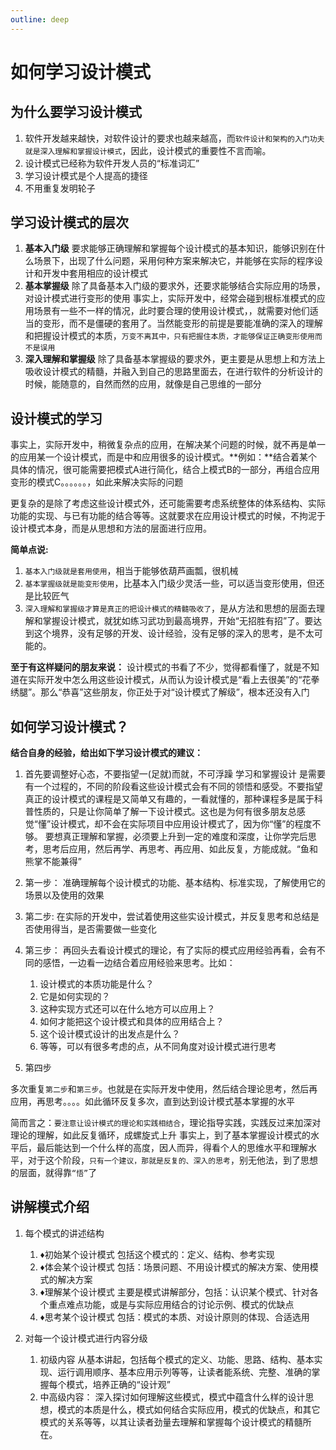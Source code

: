 ```yaml
---
outline: deep
---
```

# 如何学习设计模式

## 为什么要学习设计模式

1. 软件开发越来越快，对软件设计的要求也越来越高，而`软件设计和架构的入门功夫就是深入理解和掌握设计模式`，因此，设计模式的重要性不言而喻。
2. 设计模式已经称为软件开发人员的“标准词汇”
3. 学习设计模式是个人提高的捷径
4. 不用重复发明轮子

## 学习设计模式的层次

1. **基本入门级**
 要求能够正确理解和掌握每个设计模式的基本知识，能够识别在什么场景下，出现了什么问题，采用何种方案来解决它，并能够在实际的程序设计和开发中套用相应的设计模式
2. **基本掌握级**
 除了具备基本入门级的要求外，还要求能够结合实际应用的场景，对设计模式进行变形的使用
 事实上，实际开发中，经常会碰到根标准模式的应用场景有一些不一样的情况，此时要合理的使用设计模式，，就需要对他们适当的变形，而不是僵硬的套用了。当然能变形的前提是要能准确的深入的理解和把握设计模式的本质，`万变不离其中，只有把握住本质，才能够保证正确变形使用而不是误用`
3. **深入理解和掌握级**
 除了具备基本掌握级的要求外，更主要是从思想上和方法上吸收设计模式的精髓，并融入到自己的思路里面去，在进行软件的分析设计的时候，能随意的，自然而然的应用，就像是自己思维的一部分

## 设计模式的学习

事实上，实际开发中，稍微复杂点的应用，在解决某个问题的时候，就不再是单一的应用某一个设计模式，而是中和应用很多的设计模式。**例如：**结合着某个具体的情况，很可能需要把模式A进行简化，结合上模式B的一部分，再组合应用变形的模式C。。。。。。，如此来解决实际的问题

更复杂的是除了考虑这些设计模式外，还可能需要考虑系统整体的体系结构、实际功能的实现、与已有功能的结合等等。这就要求在应用设计模式的时候，不拘泥于设计模式本身，而是从思想和方法的层面进行应用。

**简单点说:**

1. `基本入门级就是套用使用`，相当于能够依葫芦画瓢，很机械
2. `基本掌握级就是能变形使用`，比基本入门级少灵活一些，可以适当变形使用，但还是比较匠气
3. `深入理解和掌握级才算是真正的把设计模式的精髓吸收了`，是从方法和思想的层面去理解和掌握设计模式，就犹如练习武功到最高境界，开始“无招胜有招”了。要达到这个境界，没有足够的开发、设计经验，没有足够的深入的思考，是不太可能的。

**至于有这样疑问的朋友来说：**
 设计模式的书看了不少，觉得都看懂了，就是不知道在实际开发中怎么用这些设计模式，从而认为设计模式是“看上去很美”的“花拳绣腿”。那么“恭喜”这些朋友，你正处于对“设计模式了解级”，根本还没有入门

## 如何学习设计模式？

**结合自身的经验，给出如下学习设计模式的建议：**

1. 首先要调整好心态，不要指望一(足就)而就，不可浮躁
 学习和掌握设计 是需要有一个过程的，不同的阶段看这些设计模式会有不同的领悟和感受。不要指望真正的设计模式的课程是又简单又有趣的，一看就懂的，那种课程多是属于科普性质的，只是让你简单了解一下设计模式。这也是为何有很多朋友总感觉“懂”设计模式，却不会在实际项目中应用设计模式了，因为你“懂”的程度不够。
 要想真正理解和掌握，必须要上升到一定的难度和深度，让你学完后思考，思考后应用，然后再学、再思考、再应用、如此反复，方能成就。“鱼和熊掌不能兼得”
2. 第一步：
 准确理解每个设计模式的功能、基本结构、标准实现，了解使用它的场景以及使用的效果
3. 第二步:
 在实际的开发中，尝试着使用这些实设计模式，并反复思考和总结是否使用得当，是否需要做一些变化
4. 第三步：
 再回头去看设计模式的理论，有了实际的模式应用经验再看，会有不同的感悟，一边看一边结合着应用经验来思考。比如：

    1. 设计模式的本质功能是什么？
    2. 它是如何实现的？
    3. 这种实现方式还可以在什么地方可以应用上？
    4. 如何才能把这个设计模式和具体的应用结合上？
    5. 这个设计模式设计的出发点是什么？
    6. 等等，可以有很多考虑的点，从不同角度对设计模式进行思考
5. 第四步

 多次重复`第二步`和`第三步`。也就是在实际开发中使用，然后结合理论思考，然后再应用，再思考。。。。如此循环反复多次，直到达到设计模式基本掌握的水平

 简而言之：`要注意让设计模式的理论和实践相结合`，理论指导实践，实践反过来加深对理论的理解，如此反复循环，成螺旋式上升
 事实上，到了基本掌握设计模式的水平后，最后能达到一个什么样的高度，因人而异，得看个人的思维水平和理解水平，对于这个阶段，`只有一个建议，那就是反复的、深入的思考`，别无他法，到了思想的层面，就得靠`“悟”`了

## 讲解模式介绍

1. 每个模式的讲述结构
    1. ♦初始某个设计模式
      包括这个模式的：定义、结构、参考实现
    2. ♦体会某个设计模式
      包括：场景问题、不用设计模式的解决方案、使用模式的解决方案
    3. ♦理解某个设计模式
      主要是模式讲解部分，包括：认识某个模式、针对各个重点难点功能，或是与实际应用结合的讨论示例、模式的优缺点
    4. ♦思考某个设计模式
      包括：模式的本质、对设计原则的体现、合适选用

2. 对每一个设计模式进行内容分级
    1. 初级内容
    从基本讲起，包括每个模式的定义、功能、思路、结构、基本实现、运行调用顺序、基本应用示列等等，让读者能系统、完整、准确的掌握每个模式，培养正确的“设计观”
    2. 中高级内容：
    深入探讨如何理解这些模式，模式中蕴含什么样的设计思想，模式的本质是什么，模式如何结合实际应用，模式的优缺点，和其它模式的关系等等，以其让读者劲量去理解和掌握每个设计模式的精髓所在。
